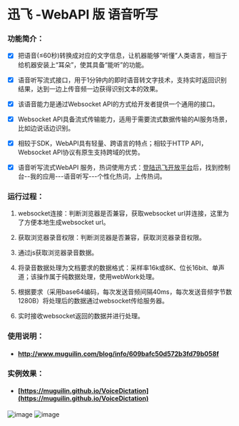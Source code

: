 # 迅飞 -WebAPI 版 语音听写

### 功能简介：

- [x] 把语音(≤60秒)转换成对应的文字信息，让机器能够“听懂”人类语言，相当于给机器安装上“耳朵”，使其具备“能听”的功能。
- [x] 语音听写流式接口，用于1分钟内的即时语音转文字技术，支持实时返回识别结果，达到一边上传音频一边获得识别文本的效果。
- [x] 该语音能力是通过Websocket API的方式给开发者提供一个通用的接口。
- [x] Websocket API具备流式传输能力，适用于需要流式数据传输的AI服务场景，比如边说话边识别。
- [x] 相较于SDK，WebAPI具有轻量、跨语言的特点；相较于HTTP API，Websocket API协议有原生支持跨域的优势。
- [x] 语音听写流式WebAPI 服务，热词使用方式：<a target="_blank" href="https://www.xfyun.cn" >登陆迅飞开放平台</a>后，找到控制台--我的应用---语音听写---个性化热词，上传热词。



### 运行过程：

1. websocket连接：判断浏览器是否兼容，获取websocket url并连接，这里为了方便本地生成websocket url。

2. 获取浏览器录音权限：判断浏览器是否兼容，获取浏览器录音权限。

3. 通过js获取浏览器录音数据。

4. 将录音数据处理为文档要求的数据格式：采样率16k或8K、位长16bit、单声道；该操作属于纯数据处理，使用webWork处理。

5. 根据要求（采用base64编码，每次发送音频间隔40ms，每次发送音频字节数1280B）将处理后的数据通过websocket传给服务器。

6. 实时接收websocket返回的数据并进行处理。

   

### 使用说明：

- #### <a target="_blank" href="http://www.muguilin.com/blog/info/609bafc50d572b3fd79b058f" >http://www.muguilin.com/blog/info/609bafc50d572b3fd79b058f</a>



### 实例效果：

- #### [https://muguilin.github.io/VoiceDictation](https://muguilin.github.io/VoiceDictation)



![image](https://raw.githubusercontent.com/MuGuiLin/VoiceDictation/master/img/test.png)
![image](https://raw.githubusercontent.com/MuGuiLin/VoiceDictation/master/img/test.gif)



